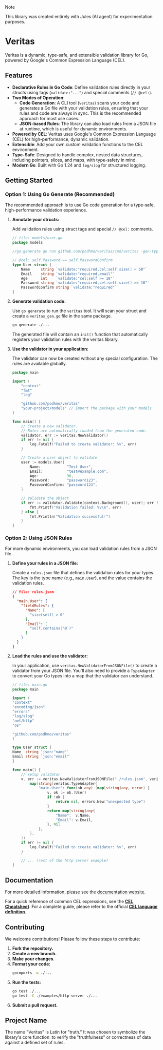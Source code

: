 >[!NOTE]
>This library was created entirely with Jules (AI agent) for experimentation purposes.

# Veritas

Veritas is a dynamic, type-safe, and extensible validation library for Go, powered by Google's Common Expression Language (CEL).

## Features

- **Declarative Rules in Go Code**: Define validation rules directly in your structs using tags (`validate:"..."`) and special comments (`// @cel:`).
- **Two Modes of Operation**:
    - **Code Generation**: A CLI tool (`veritas`) scans your code and generates a Go file with your validation rules, ensuring that your rules and code are always in sync. This is the recommended approach for most use cases.
    - **JSON-based Rules**: The library can also load rules from a JSON file at runtime, which is useful for dynamic environments.
- **Powered by CEL**: Veritas uses Google's Common Expression Language (CEL) for high-performance, dynamic validation.
- **Extensible**: Add your own custom validation functions to the CEL environment.
- **Type-Safe**: Designed to handle complex, nested data structures, including pointers, slices, and maps, with type-safety in mind.
- **Modern Go**: Built with Go 1.24 and `log/slog` for structured logging.

## Getting Started

### Option 1: Using Go Generate (Recommended)

The recommended approach is to use Go code generation for a type-safe, high-performance validation experience.

1.  **Annotate your structs:**

    Add validation rules using struct tags and special `// @cel:` comments.

    ```go
    // file: models/user.go
    package models

    //go:generate go run github.com/podhmo/veritas/cmd/veritas -gen-type=User -out-name=veritas_gen.go

    // @cel: self.Password == self.PasswordConfirm
    type User struct {
        Name     string `validate:"required,cel:self.size() < 50"`
        Email    string `validate:"required,email"`
        Age      int    `validate:"cel:self >= 18"`
        Password string `validate:"required,cel:self.size() >= 10"`
        PasswordConfirm string `validate:"required"`
    }
    ```

2.  **Generate validation code:**

    Use `go generate` to run the `veritas` tool. It will scan your struct and create a `veritas_gen.go` file in the same package.

    ```bash
    go generate ./...
    ```

    The generated file will contain an `init()` function that automatically registers your validation rules with the veritas library.

3.  **Use the validator in your application:**

    The validator can now be created without any special configuration. The rules are available globally.

    ```go
    package main

    import (
        "context"
        "fmt"
        "log"

        "github.com/podhmo/veritas"
        "your-project/models" // Import the package with your models
    )

    func main() {
        // Create a new validator.
        // Rules are automatically loaded from the generated code.
        validator, err := veritas.NewValidator()
        if err != nil {
            log.Fatalf("Failed to create validator: %v", err)
        }

        // Create a user object to validate
        user := models.User{
            Name:            "Test User",
            Email:           "test@example.com",
            Age:             30,
            Password:        "password123",
            PasswordConfirm: "password123",
        }

        // Validate the object
        if err := validator.Validate(context.Background(), user); err != nil {
            fmt.Printf("Validation failed: %v\n", err)
        } else {
            fmt.Println("Validation successful!")
        }
    }
    ```

### Option 2: Using JSON Rules

For more dynamic environments, you can load validation rules from a JSON file.

1.  **Define your rules in a JSON file:**

    Create a `rules.json` file that defines the validation rules for your types. The key is the type name (e.g., `main.User`), and the value contains the validation rules.

    ```json
    // file: rules.json
    {
      "main.User": {
        "fieldRules": {
          "Name": [
            "size(self) > 0"
          ],
          "Email": [
            "self.contains('@')"
          ]
        }
      }
    }
    ```

2.  **Load the rules and use the validator:**

    In your application, use `veritas.NewValidatorFromJSONFile()` to create a validator from your JSON file. You'll also need to provide a `TypeAdapter` to convert your Go types into a map that the validator can understand.

    ```go
    // file: main.go
    package main

    import (
	"context"
	"encoding/json"
	"errors"
	"log/slog"
	"net/http"
	"os"

	"github.com/podhmo/veritas"
    )

    type User struct {
	Name  string `json:"name"`
	Email string `json:"email"`
    }

    func main() {
        // setup validator
        v, err := veritas.NewValidatorFromJSONFile("./rules.json", veritas.WithTypeAdapters(
            map[string]veritas.TypeAdapter{
                "main.User": func(ob any) (map[string]any, error) {
                    v, ok := ob.(User)
                    if !ok {
                        return nil, errors.New("unexpected type")
                    }
                    return map[string]any{
                        "Name":  v.Name,
                        "Email": v.Email,
                    }, nil
                },
            },
        ))
        if err != nil {
            log.Fatalf("Failed to create validator: %v", err)
        }

        // ... (rest of the http server example)
    }
    ```

## Documentation

For more detailed information, please see the [documentation website](docs/website/index.md).

For a quick reference of common CEL expressions, see the [**CEL Cheatsheet**](docs/website/cel-cheatsheet.md). For a complete guide, please refer to the official [**CEL language definition**](https://github.com/google/cel-spec/blob/master/doc/langdef.md).

## Contributing

We welcome contributions! Please follow these steps to contribute:

1.  **Fork the repository.**
2.  **Create a new branch.**
3.  **Make your changes.**
4.  **Format your code:**
    ```bash
    goimports -w ./...
    ```
5.  **Run the tests:**
    ```bash
    go test ./...
    go test -C ./examples/http-server ./...
    ```
6.  **Submit a pull request.**

## Project Name

The name "Veritas" is Latin for "truth." It was chosen to symbolize the library's core function: to verify the "truthfulness" or correctness of data against a defined set of rules.
